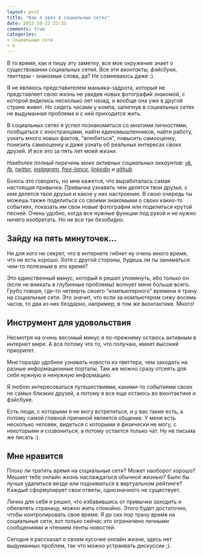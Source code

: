 ```yaml
---
layout: post
title: "Как я увяз в социальных сетях"
date: 2012-10-22 22:31
comments: true
categories:
- социальные сети
- я
---
```


В то время, как я пишу эту заметку, все мое окружение знает о существовании социальных сетей. Все эти _вконтакты_, _фэйсбуки_, _твиттеры_ - знакомые слова, да? Не сомневаюсь даже :).

Я не являюсь представителем маньяка-задрота, который не представляет свою жизнь не увидев новых фотографий знакомой, с которой виделись несколько лет назад, и вообще она уже в другой стране живет. Но сидеть часами у компа, залипнув в социальных сетях не выдуманная проблема и с ней приходится жить.

В социальных сетях я успел познакомиться со многими личностями, пообщаться с иностранцами, найти единомышленников, найти работу, узнать много новых фактов, "влюбиться", повысить самооценку, понизить самооценку и даже узнать об реальных интересах своих друзей. И все это за пять лет моей жизни.

<!-- more -->

_Наиболее полный перечень моих активных социальных аккаунтов: [vk](http://vk.com/evgeny.zhlobo), [fb](http://fb.com/evgeny.zhlobo), [twitter](http://twitter.com/EvgenyZhlobo), [instagram](http://instagram.com/longlime), [free-lance](https://www.free-lance.ru/users/verstal/), [linkedin](http://www.linkedin.com/in/longlime) и [github](https://github.com/EvgenyZhlobo)._

Боюсь это говорить, но мне кажется, что выработалась самая настоящая привычка. Привычка узнавать чем делятся твои друзья, с кем делятся твои друзья и какое у них настроение. В свою очередь ты можешь также поделиться со своими знакомыми о своих каких-то событиях, показать им свои новые фотографии или поделиться крутой песней. Очень удобно, когда все нужные функции под рукой и не нужно ничего изобретать. Но не все так безобидно.

## Зайду на пять минуточек...

Ни для кого не секрет, что в интернете гибнет ну очень много время, что не есть хорошо. Хотя с другой стороны, будешь ли ты заниматься чем-то полезным в это время?

Это единственный минус, который я решил упомянуть, ибо только он (если не вникать в глубинные проблемы) волнует меня больше всего. Грубо говоря, где-то четверть своего "компьютерного" времени я трачу на социальные сети. Это значит, что если за компьютером сижу восемь часов, то два из них бездарно, например, в том же вконтактике. Много!

## Инструмент для удовольствия

Несмотря на очень весомый минус я по-прежнему остаюсь активным в интернет мире. А все потому что то, что получаю, имеет высокий приоритет.

Мне гораздо удобнее узнавать новости из твиттера, чем заходить на разные информационные порталы. Там же можно сразу отсеять для себя нужную и ненужную информацию.

Я люблю интересоваться путешествиями, какими-то событиями своих не самых близких друзей, а потому я все еще остаюсь во вконтактике и фэйсбуке.

Есть люди, с которыми я не могу встретиться, и у вас такие есть, а потому самой главной причиной является общение. У меня есть несколько человек, видеться с которыми я физически не могу, с некоторыми и созвониться, а потому остается только чат. Ну не письма же писать :).

## Мне нравится

Плохо ли тратить время на социальные сети? Может наоборот хорошо? Мешает тебе онлайн жизнь наслаждаться обычной жизнью? Было бы лучше удалиться везде или подниматься в виртуальном рейтинге? Каждый сформулирует свои ответы, однозначного не существует.

Лично для себя я решил, что избавившись от привычки заходить и обновлять страницу, можно жить спокойно. Этого будет достаточно, чтобы контролировать свое время. Я до сих пор трачу время на социальные сети, вот только сейчас это ограничено личными сообщениями и чтением ленты новостей.

Сегодня я рассказал о своем кусочке онлайн жизни, здесь нет выдуманных проблем, так что можно устраивать дискуссии ;).

